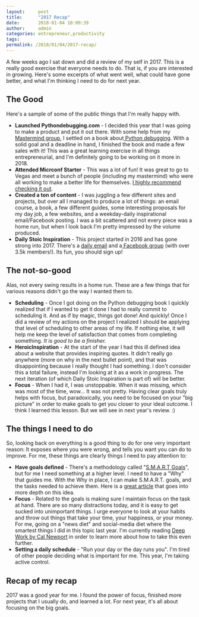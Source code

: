 ```yaml
---
layout:     post
title:      "2017 Recap"
date:       2018-01-04 10:09:39
author:     admin
categories: entrepreneur,productivity
tags:  
permalink: /2018/01/04/2017-recap/
---
```

A few weeks ago I sat down and did a review of my self in 2017. This is a really good exercise that everyone needs to do. That is, if you are interested in growing. Here's some excerpts of what went well, what could have gone better, and what I'm thinking I need to do for next year. 

## The Good

Here's a sample of some of the public things that I'm really happy with. 

  * **Launched Pythondebugging.com** \- I decided this year that I was going to make a product and put it out there. With some help from my [Mastermind group](http://entreprogrammers.com/about/), I settled on a book about[ Python debugging](https://pythondebugging.com). With a solid goal and a deadline in hand, I finished the book and made a few sales with it! This was a great learning exercise in all things entrepreneurial, and I'm definitely going to be working on it more in 2018.
  * **Attended Micrconf Starter** \- This was a lot of fun! It was great to go to Vegas and meet a bunch of people (including my mastermind) who were all working to make a better life for themselves. [I highly recommend checking it out](http://www.microconf.com/starter/).
  * **Created a ton of content** \- I was juggling a few different sites and projects, but over all I managed to produce a lot of things: an email course, a book, a few different guides, some interesting proposals for my day job, a few websites, and a weekday-daily inspirational email/Facebook posting. I was a bit scattered and not every piece was a home run, but when I look back I'm pretty impressed by the volume produced.
  * **Daily Stoic Inspiration** \- This project started in 2016 and has gone strong into 2017. There's a [daily email](https://heroicinspiration.com/daily-stoic-inspiration) and a[ Facebook group](https://www.facebook.com/DailyStoicInspiration/) (with over 3.5k members!). Its fun, you should sign up!



## The not-so-good

Alas, not every swing results in a home run. These are a few things that for various reasons didn't go the way I wanted them to. 

  * **Scheduling** \- Once I got doing on the Python debugging book I quickly realized that if I wanted to get it done I had to really commit to scheduling it. And as if by magic, things got done! And quickly! Once I did a review of my actions on the project I realized I should be applying that level of scheduling to other areas of my life. If nothing else, it will help me keep the level of satisfaction that comes from completing something. _It is good to be a finisher._
  * **HeroicInspiration** \- At the start of the year I had this ill defined idea about a website that provides inspiring quotes. It didn't really go anywhere (more on why in the next bullet point), and that was disappointing because I really thought I had something. I don't consider this a total failure, instead I'm looking at it as a work in progress. The next iteration (of which Daily Stoic Inspiration is part of) will be better.
  * **Focus** \- When I had it, I was unstoppable. When it was missing, which was most of the time, wow... It was not pretty. Having clear goals truly helps with focus, but paradoxically, you need to be focused on your "big picture" in order to make goals to get you closer to your ideal outcome. I think I learned this lesson. But we will see in next year's review. :)



## The things I need to do

So, looking back on everything is a good thing to do for one very important reason: It exposes where you were wrong, and tells you want you can do to improve. For me, these things are clearly things I need to pay attention to: 

  * **Have goals defined** \- There's a methodology called "[S.M.A.R.T Goals](https://en.wikipedia.org/wiki/SMART_criteria)", but for me I need something at a higher level. I need to have a "Why" that guides me. With the Why in place, I can make S.M.A.R.T. goals, and the tasks needed to achieve them. Here is a [great article](https://unbeatablemind.com/the-importance-of-goal-setting/) that goes into more depth on this idea.
  * **Focus** \- Related to the goals is making sure I maintain focus on the task at hand. There are so many distractions today, and it is easy to get sucked into unimportant things. I urge everyone to look at your habits and throw out things that take your time, your happiness, or your money. For me, going on a "news diet" and social-media diet where the smartest things I did in this topic last year. I'm currently reading [Deep Work by Cal Newport](http://amzn.to/2COabAI) in order to learn more about how to take this even further.
  * **Setting a daily schedule** \- "Run your day or the day runs you". I'm tired of other people deciding what is important for me. This year, I'm taking active control.



## Recap of my recap

2017 was a good year for me. I found the power of focus, finished more projects that I usually do, and learned a lot. For next year, it's all about focusing on the big goals.
